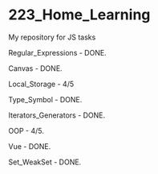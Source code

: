 # 223_Home_Learning
My repository for JS tasks

Regular_Expressions - DONE.

Canvas - DONE. 

Local_Storage - 4/5

Type_Symbol - DONE.

Iterators_Generators - DONE.

OOP - 4/5.

Vue - DONE.

Set_WeakSet - DONE.
